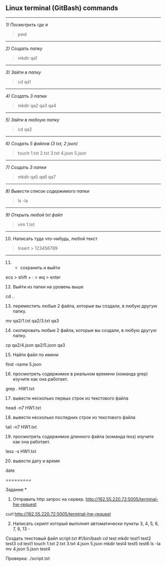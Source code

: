 ## Linux terminal (GitBash) commands
---
*1) Посмотреть где я*

 >pwd
---
*2) Создать папку* 

>mkdir qa1
---
*3) Зайти в папку*

>cd qa1
---
*4) Создать 3 папки*

>mkdir qa2 qa3 qa4
---
*5) Зайти в любоую папку*

>cd qa2
---
*6) Создать 5 файлов (3 txt, 2 json)*

>touch 1.txt 2.txt 3.txt 4.json 5.json
---
*7) Создать 3 папки*

>mkdir qa5 qa6 qa7
---
*8) Вывести список содержимого папки*

>ls -la
---
*9) Открыть любой txt файл*

>vim 1.txt
---
10) Написать туда что-нибудь, любой текст

>Insert > 123456789
---
11) + сохранить и выйти

ecs > shift + : > wq > enter

12) Выйти из папки на уровень выше

cd ..

13) переместить любые 2 файла, которые вы создали, в любую другую папку.

mv qa2/1.txt qa2/3.txt qa3

14) скопировать любые 2 файла, которые вы создали, в любую другую папку.

cp qa2/4.json qa2/5.json qa3

15) Найти файл по имени

find -name 5.json

16) просмотреть содержимое в реальном времени (команда grep) изучите как она работает.

grep . HW1.txt

17) вывести несколько первых строк из текстового файла

head -n7 HW1.txt

18) вывести несколько последних строк из текстового файла

tail -n7 HW1.txt

19) просмотреть содержимое длинного файла (команда less) изучите как она работает.

less -s HW1.txt

20) вывести дату и время

date

=========

Задание *
1) Отправить http запрос на сервер.
http://162.55.220.72:5005/terminal-hw-request

curl http://162.55.220.72:5005/terminal-hw-request

2) Написать скрипт который выполнит автоматически пункты 3, 4, 5, 6, 7, 8, 13 -

Создать текстовый файл script.txt
#!/bin/bash
cd test
mkdir test1 test2 test3
cd test1
touch 1.txt 2.txt 3.txt 4.json 5.json
mkdir test4 test5 test6
ls -la
mv 4.json 5.json test4

Проверка: ./script.txt
